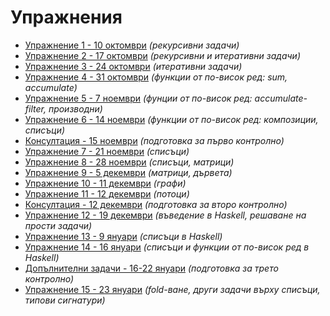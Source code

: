 Упражнения
==========

* [Упражнение 1 - 10 октомври](01/) _(рекурсивни задачи)_
* [Упражнение 2 - 17 октомври](02/) _(рекурсивни и итеративни задачи)_
* [Упражнение 3 - 24 октомври](03/) _(итеративни задачи)_
* [Упражнение 4 - 31 октомври](04/) _(функции от по-висок ред: sum, accumulate)_
* [Упражнение 5 - 7 ноември](05/) _(фунции от по-висок ред: accumulate-filter, производни)_
* [Упражнение 6 - 14 ноември](06/) _(функции от по-висок ред: композиции, списъци)_
* [Консултация - 15 ноември](extra-01/) _(подготовка за първо контролно)_
* [Упражнение 7 - 21 ноември](07/) _(списъци)_
* [Упражнение 8 - 28 ноември](08/) _(списъци, матрици)_
* [Упражнение 9 - 5 декември](09/) _(матрици, дървета)_
* [Упражнение 10 - 11 декември](10/) _(графи)_
* [Упражнение 11 - 12 декември](11/) _(потоци)_
* [Консултация - 12 декември](extra-02/) _(подготовка за второ контролно)_
* [Упражнение 12 - 19 декември](12/) _(въведение в Haskell, решаване на прости задачи)_
* [Упражнение 13 - 9 януари](13/) _(списъци в Haskell)_
* [Упражнение 14 - 16 януари](14/) _(списъци и функции от по-висок ред в Haskell)_
* [Допълнителни задачи - 16-22 януари](extra-02/) _(подготовка за трето контролно)_
* [Упражнение 15 - 23 януари](15/) _(fold-ване, други задачи върху списъци, типови сигнатури)_

